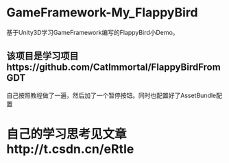 # GameFramework-My_FlappyBird
基于Unity3D学习GameFramework编写的FlappyBird小Demo。

该项目是学习项目https://github.com/CatImmortal/FlappyBirdFromGDT
-
自己按照教程做了一遍，然后加了一个暂停按钮。同时也配置好了AssetBundle配置

# 自己的学习思考见文章http://t.csdn.cn/eRtIe
